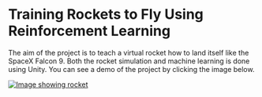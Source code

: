 # Training Rockets to Fly Using Reinforcement Learning
The aim of the project is to teach a virtual rocket how to land itself like the SpaceX Falcon 9. Both the rocket simulation and machine learning is done using Unity. You can see a demo of the project by clicking the image below.

[![Image showing rocket](https://img.youtube.com/vi/_cludcqYhPU/0.jpg)](https://www.youtube.com/watch?v=_cludcqYhPU)
